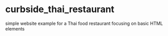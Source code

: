 # curbside_thai_restaurant
simple website example for a Thai food restaurant focusing on basic HTML elements
